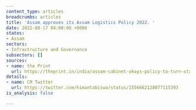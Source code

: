 ```yaml
---
content_type: articles
breadcrumbs: articles
title: 'Assam approves its Assam Logistics Policy 2022. '
date: 2022-08-17 04:00:00 +0000
states:
- Assam
sectors:
- Infrastructure and Governance
subsectors: []
sources:
- name: the Print
  url: https://theprint.in/india/assam-cabinet-okays-policy-to-turn-state-into-logistics-hub/1074959/
details:
- name: CM Twitter
  url: https://twitter.com/himantabiswa/status/1556662128077115393
is_analysis: false

---
```

